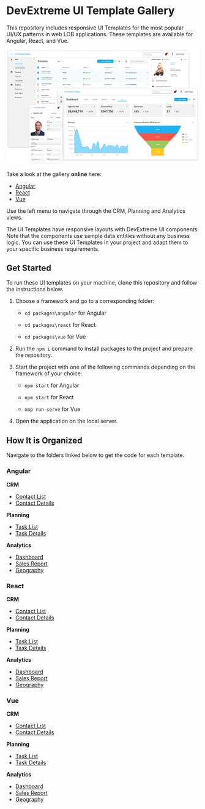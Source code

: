 # DevExtreme UI Template Gallery

This repository includes responsive UI Templates for the most popular UI/UX patterns in web LOB applications. These templates are available for Angular, React, and Vue.

![DevExtreme UI Template Gallery](/images/ui-template-gallery.png)

Take a look at the gallery **online** here:

- [Angular](https://devexpress.github.io/devextreme-ui-template-gallery/material.blue.light.compact/angular/default/#/crm-contact-list)
- [React](https://devexpress.github.io/devextreme-ui-template-gallery/material.blue.light.compact/react/default/#/crm-contact-list)
- [Vue](https://devexpress.github.io/devextreme-ui-template-gallery/material.blue.light.compact/vue/default/#/crm-contact-list)

Use the left menu to navigate through the CRM, Planning and Analytics views.

The UI Templates have responsive layouts with DevExtreme UI components. Note that the components use sample data entities without any business logic. You can use these UI Templates in your project and adapt them to your specific business requirements.

## Get Started

To run these UI templates on your machine, clone this repository and follow the instructions below.

1. Choose a framework and go to a corresponding folder:

    - `cd packages\angular` for Angular

    - `cd packages\react` for React

    - `cd packages\vue` for Vue

2. Run the `npm i` command to install packages to the project and prepare the repository. 

3. Start the project with one of the following commands depending on the framework of your choice:

    - `npm start` for Angular

    - `npm start` for React

    - `nmp run serve` for Vue

4. Open the application on the local server.

## How It is Organized

Navigate to the folders linked below to get the code for each template.

### Angular 

**CRM**

* [Contact List](packages/angular/src/app/pages/crm-contact-list/) 
* [Contact Details](packages/angular/src/app/pages/crm-contact-details/)

**Planning**

* [Task List](packages/angular/src/app/pages/planning-task-list/) 
* [Task Details](packages/angular/src/app/pages/planning-task-details/)

**Analytics**

* [Dashboard](packages/angular/src/app/pages/analytics-dashboard/) 
* [Sales Report](packages/angular/src/app/pages/analytics-sales-report/) 
* [Geography](packages/angular/src/app/pages/analytics-geography/) 

### React

**CRM**

* [Contact List](packages/react/src/pages/crm-contact-list/) 
* [Contact Details](packages/react/src/pages/crm-contact-details/)

**Planning**

* [Task List](packages/react/src/pages/planning-task-list/) 
* [Task Details](packages/react/src/pages/planning-task-details/)

**Analytics**

* [Dashboard](packages/react/src/pages/analytics-dashboard/) 
* [Sales Report](packages/react/src/pages/analytics-sales-report/) 
* [Geography](packages/react/src/pages/analytics-geography/) 

### Vue

**CRM**

* [Contact List](packages/vue/src/pages/crm-contact-list/) 
* [Contact Details](packages/vue/src/pages/crm-contact-details/)

**Planning**

* [Task List](packages/vue/src/pages/planning/planning-task-list/) 
* [Task Details](packages/vue/src/pages/planning/)

**Analytics**

* [Dashboard](packages/vue/src/pages/analytics/analytics-dashboard/) 
* [Sales Report](packages/vue/src/pages/analytics/analytics-sales-report/) 
* [Geography](packages/vue/src/pages/analytics/analytics-geography/) 